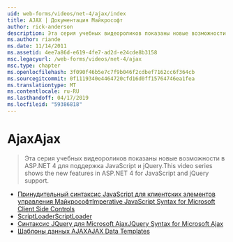 ```yaml
---
uid: web-forms/videos/net-4/ajax/index
title: AJAX | Документация Майкрософт
author: rick-anderson
description: Эта серия учебных видеороликов показаны новые возможности в ASP.NET 4 для поддержка JavaScript и jQuery.
ms.author: riande
ms.date: 11/14/2011
ms.assetid: 4ee7a86d-e619-4fe7-ad2d-e24cde8b3158
msc.legacyurl: /web-forms/videos/net-4/ajax
msc.type: chapter
ms.openlocfilehash: 3f090f46b5e7c7f9b046f2cdbef7162cc6f364cb
ms.sourcegitcommit: 0f1119340e4464720cfd16d0ff15764746ea1fea
ms.translationtype: MT
ms.contentlocale: ru-RU
ms.lasthandoff: 04/17/2019
ms.locfileid: "59386818"
---
```

# <a name="ajax"></a><span data-ttu-id="e51b3-103">Ajax</span><span class="sxs-lookup"><span data-stu-id="e51b3-103">Ajax</span></span>

> <span data-ttu-id="e51b3-104">Эта серия учебных видеороликов показаны новые возможности в ASP.NET 4 для поддержка JavaScript и jQuery.</span><span class="sxs-lookup"><span data-stu-id="e51b3-104">This video series shows the new features in ASP.NET 4 for JavaScript and jQuery support.</span></span>


- [<span data-ttu-id="e51b3-105">Принудительный синтаксис JavaScript для клиентских элементов управления Майкрософт</span><span class="sxs-lookup"><span data-stu-id="e51b3-105">Imperative JavaScript Syntax for Microsoft Client Side Controls</span></span>](aspnet-4-quick-hit-imperative-javascript-syntax-for-microsoft-client-side-controls.md)
- [<span data-ttu-id="e51b3-106">ScriptLoader</span><span class="sxs-lookup"><span data-stu-id="e51b3-106">ScriptLoader</span></span>](aspnet-4-quick-hit-the-scriptloader.md)
- [<span data-ttu-id="e51b3-107">Синтаксис JQuery для Microsoft Ajax</span><span class="sxs-lookup"><span data-stu-id="e51b3-107">JQuery Syntax for Microsoft Ajax</span></span>](aspnet-4-quick-hit-jquery-syntax-for-microsoft-ajax.md)
- [<span data-ttu-id="e51b3-108">Шаблоны данных AJAX</span><span class="sxs-lookup"><span data-stu-id="e51b3-108">AJAX Data Templates</span></span>](aspnet-4-quick-hit-ajax-data-templates.md)
